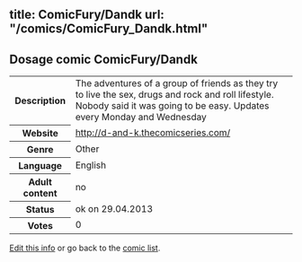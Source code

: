 title: ComicFury/Dandk
url: "/comics/ComicFury_Dandk.html"
---
Dosage comic ComicFury/Dandk
-----------------------------------------

<p id="msg"></p>
<script type="text/javascript">
if (window.location.search === '?edit_info_mail=sent_ok') {
  var elem = document.getElementById("msg");
  elem.innerHTML = 'Edited information sucessfully sent for review, which is usually done daily. Thanks!';
  elem.className = 'ok';
}
</script>
<table class="comicinfo">
<tr>
<th>Description</th><td>The adventures of a group of friends as they try to live the sex, drugs and rock and roll lifestyle. Nobody said it was going to be easy. Updates every Monday and Wednesday</td>
</tr>
<tr>
<th>Website</th><td><a href="http://d-and-k.thecomicseries.com/">http://d-and-k.thecomicseries.com/</a></td>
</tr>
<tr>
<th>Genre</th><td>Other</td>
</tr>
<tr>
<th>Language</th><td>English</td>
</tr>
<tr>
<th>Adult content</th><td>no</td>
</tr>
<tr>
<th>Status</th><td>ok on 29.04.2013</td>
</tr>
<tr>
<th>Votes</th><td>0</td>
</tr>
</table>

[Edit this info](ComicFury_Dandk_edit.html) or go back to the [comic list](../comic-index.html).

